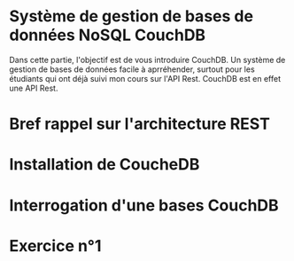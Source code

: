# Système de gestion de bases de données NoSQL CouchDB

Dans cette partie, l'objectif est de vous introduire CouchDB. Un système de gestion de bases de données facile à aprréhender, surtout pour les étudiants qui ont déjà suivi mon cours sur l'API Rest. CouchDB est en effet une API Rest. 


# Bref rappel sur l'architecture REST

# Installation de CoucheDB


# Interrogation d'une bases CouchDB


# Exercice n°1
